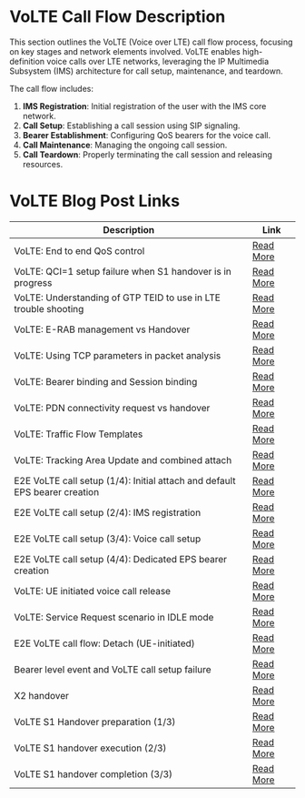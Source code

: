 
# VoLTE Call Flow Description

This section outlines the VoLTE (Voice over LTE) call flow process, focusing on key stages and network elements involved. VoLTE enables high-definition voice calls over LTE networks, leveraging the IP Multimedia Subsystem (IMS) architecture for call setup, maintenance, and teardown.

The call flow includes:
1. **IMS Registration**: Initial registration of the user with the IMS core network.
2. **Call Setup**: Establishing a call session using SIP signaling.
3. **Bearer Establishment**: Configuring QoS bearers for the voice call.
4. **Call Maintenance**: Managing the ongoing call session.
5. **Call Teardown**: Properly terminating the call session and releasing resources.

# VoLTE Blog Post Links

| Description                                                                                   | Link                                                                                          |
|-----------------------------------------------------------------------------------------------|-----------------------------------------------------------------------------------------------|
| VoLTE: End to end QoS control                                                                 | [Read More](https://hongjoo71-e.blogspot.com/2015/06/end-to-end-qos-control-in-volte.html)     |
| VoLTE: QCI=1 setup failure when S1 handover is in progress                                    | [Read More](https://hongjoo71-e.blogspot.com/2015/06/volte-setup-failure-and-handover.html)    |
| VoLTE: Understanding of GTP TEID to use in LTE trouble shooting                               | [Read More](https://hongjoo71-e.blogspot.com/2015/06/volte-gtp-teid_17.html)                   |
| VoLTE: E-RAB management vs Handover                                                           | [Read More](https://hongjoo71-e.blogspot.com/2015/06/volte-racing-condition-at-enb-e-rab.html) |
| VoLTE: Using TCP parameters in packet analysis                                                | [Read More](https://hongjoo71-e.blogspot.com/2015/06/volte-tcp-parameters-and-packet-analysis.html) |
| VoLTE: Bearer binding and Session binding                                                     | [Read More](https://hongjoo71-e.blogspot.com/2015/06/volte-bearer-binding-and-session-binding.html) |
| VoLTE: PDN connectivity request vs handover                                                   | [Read More](https://hongjoo71-e.blogspot.com/2015/07/volte-pdn-connectivity-request-vs.html)   |
| VoLTE: Traffic Flow Templates                                                                 | [Read More](https://hongjoo71-e.blogspot.com/2015/07/volte-traffic-flow-templates.html)        |
| VoLTE: Tracking Area Update and combined attach                                               | [Read More](https://hongjoo71-e.blogspot.com/2015/07/volte-tracking-area-update-and-combined.html) |
| E2E VoLTE call setup (1/4): Initial attach and default EPS bearer creation                    | [Read More](https://hongjoo71-e.blogspot.com/2015/07/e2e-volte-call-setup14-initial-attach.html) |
| E2E VoLTE call setup (2/4): IMS registration                                                  | [Read More](https://hongjoo71-e.blogspot.com/2015/07/e2e-volte-call-setup24-ims-registration.html) |
| E2E VoLTE call setup (3/4): Voice call setup                                                  | [Read More](https://hongjoo71-e.blogspot.com/2015/08/e2e-volte-call-setup34-voice-call-setup.html) |
| E2E VoLTE call setup (4/4): Dedicated EPS bearer creation                                     | [Read More](https://hongjoo71-e.blogspot.com/2015/08/e2e-volte-call-setup44-dedicated-eps.html) |
| VoLTE: UE initiated voice call release                                                        | [Read More](https://hongjoo71-e.blogspot.com/2015/08/e2e-volte-call-flow-ue-initiated-voice.html) |
| VoLTE: Service Request scenario in IDLE mode                                                  | [Read More](https://hongjoo71-e.blogspot.com/2015/08/e2e-volte-call-flow-service-request-in.html) |
| E2E VoLTE call flow: Detach (UE-initiated)                                                    | [Read More](https://hongjoo71-e.blogspot.com/2015/08/e2e-volte-call-flow-detach-ue-initiated.html) |
| Bearer level event and VoLTE call setup failure                                               | [Read More](https://hongjoo71-e.blogspot.com/2015/09/bearer-level-event-and-volte-call-setup.html) |
| X2 handover                                                                                   | [Read More](https://hongjoo71-e.blogspot.com/2015/10/x2-handover.html)                         |
| VoLTE S1 Handover preparation (1/3)                                                           | [Read More](https://hongjoo71-e.blogspot.com/2016/05/volte-s1-handover-preparation.html)       |
| VoLTE S1 handover execution (2/3)                                                             | [Read More](https://hongjoo71-e.blogspot.com/2016/06/volte-s1-handover-execution.html)         |
| VoLTE S1 handover completion (3/3)                                                            | [Read More](https://hongjoo71-e.blogspot.com/2016/06/volte-s1-handover-completion.html)        |

